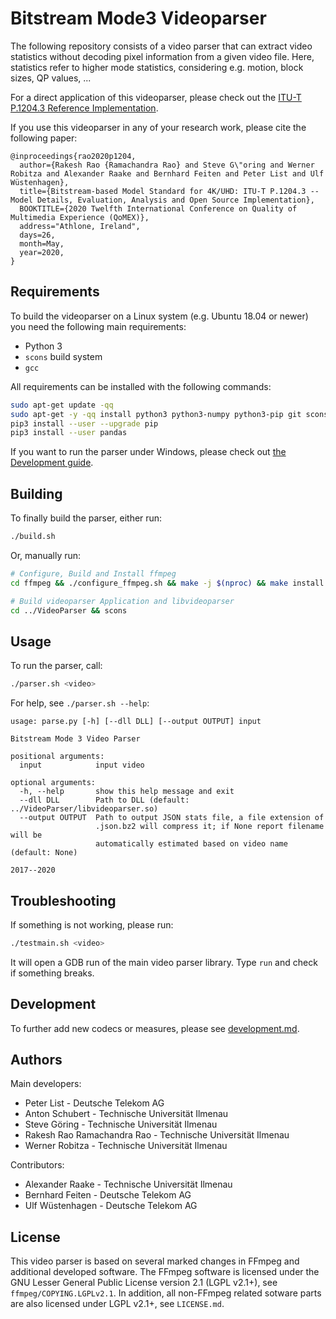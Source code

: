 # Bitstream Mode3 Videoparser

The following repository consists of a video parser that can extract video statistics without decoding pixel information from a given video file. Here, statistics refer to higher mode statistics, considering e.g. motion, block sizes, QP values, ...

For a direct application of this videoparser, please check out the [ITU-T P.1204.3 Reference Implementation](https://github.com/Telecommunication-Telemedia-Assessment/bitstream_mode3_p1204_3).

If you use this videoparser in any of your research work, please cite the following paper:

```
@inproceedings{rao2020p1204,
  author={Rakesh Rao {Ramachandra Rao} and Steve G\"oring and Werner Robitza and Alexander Raake and Bernhard Feiten and Peter List and Ulf Wüstenhagen},
  title={Bitstream-based Model Standard for 4K/UHD: ITU-T P.1204.3 -- Model Details, Evaluation, Analysis and Open Source Implementation},
  BOOKTITLE={2020 Twelfth International Conference on Quality of Multimedia Experience (QoMEX)},
  address="Athlone, Ireland",
  days=26,
  month=May,
  year=2020,
}
```

## Requirements

To build the videoparser on a Linux system (e.g. Ubuntu 18.04 or newer) you need the following main requirements:

* Python 3
* `scons` build system
* `gcc`

All requirements can be installed with the following commands:

```bash
sudo apt-get update -qq
sudo apt-get -y -qq install python3 python3-numpy python3-pip git scons autoconf automake build-essential libass-dev libfreetype6-dev libsdl2-dev libtheora-dev libtool libva-dev libvdpau-dev libvorbis-dev libxcb1-dev libxcb-shm0-dev libxcb-xfixes0-dev pkg-config texinfo wget zlib1g-dev yasm
pip3 install --user --upgrade pip
pip3 install --user pandas
```

If you want to run the parser under Windows, please check out [the Development guide](./development.md).

## Building

To finally build the parser, either run:

```bash
./build.sh
```

Or, manually run:

```bash
# Configure, Build and Install ffmpeg
cd ffmpeg && ./configure_ffmpeg.sh && make -j $(nproc) && make install

# Build videoparser Application and libvideoparser
cd ../VideoParser && scons
```

## Usage

To run the parser, call:

```bash
./parser.sh <video>
```

For help, see `./parser.sh --help`:

```
usage: parse.py [-h] [--dll DLL] [--output OUTPUT] input

Bitstream Mode 3 Video Parser

positional arguments:
  input            input video

optional arguments:
  -h, --help       show this help message and exit
  --dll DLL        Path to DLL (default: ../VideoParser/libvideoparser.so)
  --output OUTPUT  Path to output JSON stats file, a file extension of
                   .json.bz2 will compress it; if None report filename will be
                   automatically estimated based on video name (default: None)

2017--2020
```

## Troubleshooting

If something is not working, please run:

```bash
./testmain.sh <video>
```

It will open a GDB run of the main video parser library. Type `run` and check if something breaks.


## Development

To further add new codecs or measures, please see [development.md](./development.md).


## Authors

Main developers:

* Peter List - Deutsche Telekom AG
* Anton Schubert - Technische Universität Ilmenau
* Steve Göring - Technische Universität Ilmenau
* Rakesh Rao Ramachandra Rao - Technische Universität Ilmenau
* Werner Robitza - Technische Universität Ilmenau

Contributors:

* Alexander Raake - Technische Universität Ilmenau
* Bernhard Feiten - Deutsche Telekom AG
* Ulf Wüstenhagen - Deutsche Telekom AG


## License

This video parser is based on several marked changes in FFmpeg and additional developed software.
The FFmpeg software is licensed under the GNU Lesser General Public License version 2.1 (LGPL v2.1+), see `ffmpeg/COPYING.LGPLv2.1`.
In addition, all non-FFmpeg related sotware parts are also licensed under LGPL v2.1+, see `LICENSE.md`.

